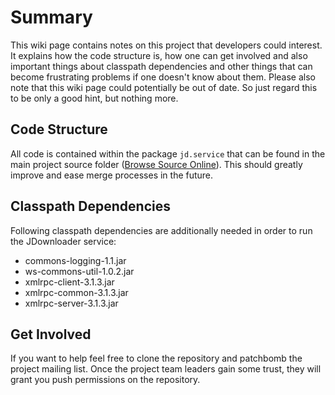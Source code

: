 # Summary #

This wiki page contains notes on this project that developers could interest. It explains how the code structure is, how one can get involved and also important things about classpath dependencies and other things that can become frustrating problems if one doesn't know about them. Please also note that this wiki page could potentially be out of date. So just regard this to be only a good hint, but nothing more.

## Code Structure ##

All code is contained within the package `jd.service` that can be found in the main project source folder ([Browse Source Online](http://code.google.com/p/jdownloader-service/source/browse/#hg/src/jd/service)). This should greatly improve and ease merge processes in the future.

## Classpath Dependencies ##

Following classpath dependencies are additionally needed in order to run the JDownloader service:

  * commons-logging-1.1.jar
  * ws-commons-util-1.0.2.jar
  * xmlrpc-client-3.1.3.jar
  * xmlrpc-common-3.1.3.jar
  * xmlrpc-server-3.1.3.jar

## Get Involved ##

If you want to help feel free to clone the repository and patchbomb the project mailing list. Once the project team leaders gain some trust, they will grant you push permissions on the repository.